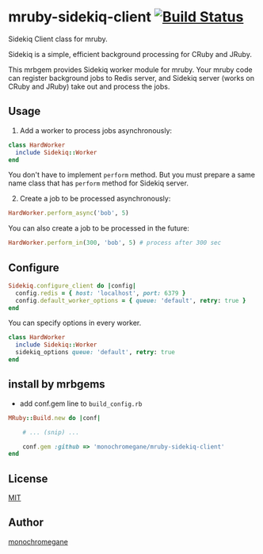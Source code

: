 # mruby-sidekiq-client   [![Build Status](https://travis-ci.org/monochromegane/mruby-sidekiq-client.svg?branch=master)](https://travis-ci.org/monochromegane/mruby-sidekiq-client)

Sidekiq Client class for mruby.

Sidekiq is a simple, efficient background processing for CRuby and JRuby.

This mrbgem provides Sidekiq worker module for mruby. Your mruby code can register background jobs to Redis server, and Sidekiq server (works on CRuby and JRuby) take out and process the jobs.

## Usage

1. Add a worker to process jobs asynchronously:

  ```ruby
  class HardWorker
    include Sidekiq::Worker
  end
  ```
  You don't have to implement `perform` method. But you must prepare a same name class that has `perform` method for Sidekiq server.

2. Create a job to be processed asynchronously:

  ```ruby
  HardWorker.perform_async('bob', 5)
  ```

  You can also create a job to be processed in the future:

  ```ruby
  HardWorker.perform_in(300, 'bob', 5) # process after 300 sec
  ```

## Configure

```ruby
Sidekiq.configure_client do |config|
  config.redis = { host: 'localhost', port: 6379 }
  config.default_worker_options = { queue: 'default', retry: true }
end
```

You can specify options in every worker.

```ruby
class HardWorker
  include Sidekiq::Worker
  sidekiq_options queue: 'default', retry: true
end
```

## install by mrbgems
- add conf.gem line to `build_config.rb`

```ruby
MRuby::Build.new do |conf|

    # ... (snip) ...

    conf.gem :github => 'monochromegane/mruby-sidekiq-client'
end
```

## License

[MIT](https://github.com/monochromegane/mruby-sidekiq-client/blob/master/LICENSE)

## Author

[monochromegane](https://github.com/monochromegane)
